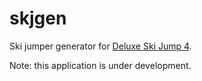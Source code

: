 # skjgen

Ski jumper generator for [Deluxe Ski Jump 4](http://www.mediamond.fi/dsj4/).

Note: this application is under development.